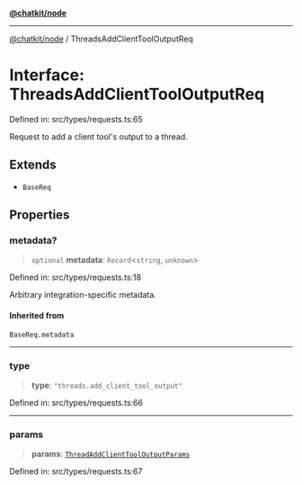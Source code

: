 [**@chatkit/node**](../README.md)

***

[@chatkit/node](../README.md) / ThreadsAddClientToolOutputReq

# Interface: ThreadsAddClientToolOutputReq

Defined in: src/types/requests.ts:65

Request to add a client tool's output to a thread.

## Extends

- `BaseReq`

## Properties

### metadata?

> `optional` **metadata**: `Record`\<`string`, `unknown`\>

Defined in: src/types/requests.ts:18

Arbitrary integration-specific metadata.

#### Inherited from

`BaseReq.metadata`

***

### type

> **type**: `"threads.add_client_tool_output"`

Defined in: src/types/requests.ts:66

***

### params

> **params**: [`ThreadAddClientToolOutputParams`](ThreadAddClientToolOutputParams.md)

Defined in: src/types/requests.ts:67

